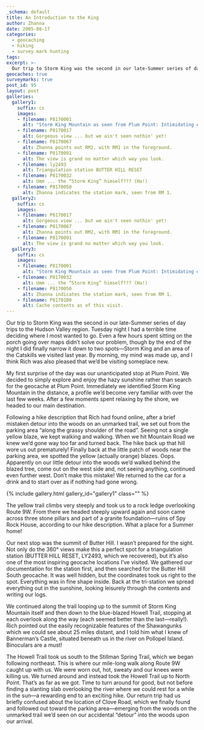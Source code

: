 ```yaml
---
_schema: default
title: An Introduction to the King
author: Zhanna
date: 2005-08-17
categories:
  - geocaching
  - hiking
  - survey mark hunting
tags:
excerpt: >- 
  Our trip to Storm King was the second in our late-Summer series of day trips to the Hudson Valley region.
geocaches: true
surveymarks: true
post_id: 95
layout: post   
galleries:
  gallery1:
    suffix: cs
    images: 
    - filename: P8170001
      alt: "Storm King Mountain as seen from Plum Point: Intimidating even from a distance." 
    - filename: P8170017
      alt: Gorgeous view ... but we ain't seen nothin' yet!
    - filename: P8170067
      alt: Zhanna points out RM2, with RM1 in the foreground.
    - filename: P8170091
      alt: The view is grand no matter which way you look.
    - filename: ly2493
      alt: Triangulation station BUTTER HILL RESET 
    - filename: P8170032
      alt: Umm ... the “Storm King” himself??? (Ha!)
    - filename: P8170050
      alt: Zhanna indicates the station mark, seen from RM 1.
  gallery2:
    suffix: cs
    images: 
    - filename: P8170017
      alt: Gorgeous view ... but we ain't seen nothin' yet!
    - filename: P8170067
      alt: Zhanna points out RM2, with RM1 in the foreground.
    - filename: P8170091
      alt: The view is grand no matter which way you look.   
  gallery3:
    suffix: cs
    images: 
    - filename: P8170001
      alt: "Storm King Mountain as seen from Plum Point: Intimidating even from a distance."      
    - filename: P8170032
      alt: Umm ... the “Storm King” himself??? (Ha!) 
    - filename: P8170050
      alt: Zhanna indicates the station mark, seen from RM 1.   
    - filename: P8170100
      alt: Cache contents as of this visit.                                                
---      
```


Our trip to Storm King was the second in our late-Summer series of day trips to the Hudson Valley region. Tuesday night I had a terrible time deciding where I most wanted to go. Even a few hours spent sitting on the porch going over maps didn’t solve our problem, though by the end of the night I did finally narrow it down to two spots—Storm King and an area of the Catskills we visited last year. By morning, my mind was made up, and I think Rich was also pleased that we’d be visiting someplace new.

My first surprise of the day was our unanticipated stop at Plum Point. We decided to simply explore and enjoy the hazy sunshine rather than search for the geocache at Plum Point. Immediately we identified Storm King Mountain in the distance, a profile we’d become very familiar with over the last few weeks. After a few moments spent relaxing by the shore, we headed to our main destination.

Following a hike description that Rich had found online, after a brief mistaken detour into the woods on an unmarked trail, we set out from the parking area “along the grassy shoulder of the road”. Seeing not a single yellow blaze, we kept walking and walking. When we hit Mountain Road we knew we’d gone way too far and turned back. The hike back up that hill wore us out prematurely! Finally back at the little patch of woods near the parking area, we spotted the yellow (actually orange) blazes. Oops. Apparently on our little detour into the woods we’d walked behind the blazed tree, come out on the west side and, not seeing anything, continued even further west. Don’t make this mistake! We returned to the car for a drink and to start over as if nothing had gone wrong.

{% include gallery.html gallery_id="gallery1" class="" %}

The yellow trail climbs very steeply and took us to a rock ledge overlooking Route 9W. From there we headed steeply upward again and soon came across three stone pillars and part of a granite foundation—ruins of Spy Rock House, according to our hike description. What a place for a Summer home!

Our next stop was the summit of Butter Hill. I wasn’t prepared for the sight. Not only do the 360° views make this a perfect spot for a triangulation station (BUTTER HILL RESET, LY2493, which we recovered), but it’s also one of the most inspiring geocache locations I’ve visited. We gathered our documentation for the station first, and then searched for the Butter Hill South geocache. It was well hidden, but the coordinates took us right to the spot. Everything was in fine shape inside. Back at the tri-station we spread everything out in the sunshine, looking leisurely through the contents and writing our logs.

We continued along the trail looping up to the summit of Storm King Mountain itself and then down to the blue-blazed Howell Trail, stopping at each overlook along the way (each seemed better than the last—really!). Rich pointed out the easily recognizable features of the Shawangunks which we could see about 25 miles distant, and I told him what I knew of Bannerman’s Castle, situated beneath us in the river on Pollopel Island. Binoculars are a must!

The Howell Trail took us south to the Stillman Spring Trail, which we began following northeast. This is where our mile-long walk along Route 9W caught up with us. We were worn out, hot, sweaty and our knees were killing us. We turned around and instead took the Howell Trail up to North Point. That’s as far as we got. Time to turn around for good, but not before finding a slanting slab overlooking the river where we could rest for a while in the sun—a rewarding end to an exciting hike. Our return trip had us briefly confused about the location of Clove Road, which we finally found and followed out toward the parking area—emerging from the woods on the unmarked trail we’d seen on our accidental “detour” into the woods upon our arrival.

